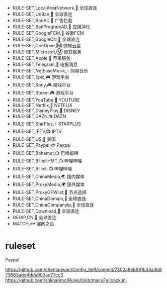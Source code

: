   - RULE-SET,LocalAreaNetwork,🎯 全球直连
  - RULE-SET,UnBan,🎯 全球直连
  - RULE-SET,BanAD,🛑 广告拦截
  - RULE-SET,BanProgramAD,🍃 应用净化
  - RULE-SET,GoogleFCM,📢 谷歌FCM
  - RULE-SET,GoogleCN,🎯 全球直连
  - RULE-SET,OneDrive,Ⓜ️ 微软云盘
  - RULE-SET,Microsoft,Ⓜ️ 微软服务
  - RULE-SET,Apple,🍎 苹果服务
  - RULE-SET,Telegram,📲 电报消息
  - RULE-SET,NetEaseMusic,🎶 网易音乐
  - RULE-SET,Epic,🎮 游戏平台
  - RULE-SET,Sony,🎮 游戏平台
  - RULE-SET,Steam,🎮 游戏平台
  - RULE-SET,YouTube,🎃 YOUTUBE
  - RULE-SET,Netflix,🌈 NETFLIX
  - RULE-SET,DisneyPlus,🎪 DISNEY
  - RULE-SET,DAZN,⚽️ DAZN
  - RULE-SET,StarPlus,⭐ STARPLUS
  - RULE-SET,IPTV,📺 IPTV
  - RULE-SET,US,🍟 美国
  - RULE-SET,Paypal,💳 Paypal
  - RULE-SET,Bahamut,📺 巴哈姆特
  - RULE-SET,BilibiliHMT,📺 哔哩哔哩
  - RULE-SET,Bilibili,📺 哔哩哔哩
  - RULE-SET,ChinaMedia,🌏 国内媒体
  - RULE-SET,ProxyMedia,🌍 国外媒体
  - RULE-SET,ProxyGFWlist,🚀 节点选择
  - RULE-SET,ChinaDomain,🎯 全球直连
  - RULE-SET,ChinaCompanyIp,🎯 全球直连
  - RULE-SET,Download,🎯 全球直连
  - GEOIP,CN,🎯 全球直连
  - MATCH,🐟 漏网之鱼
# ruleset

Paypal

https://github.com/chentanwan/Config_Self/commit/7302a9eb981b33a3b873663add4dda903ad77cc3
https://github.com/shiinarimo/Rules/blob/main/Fallback.ini
